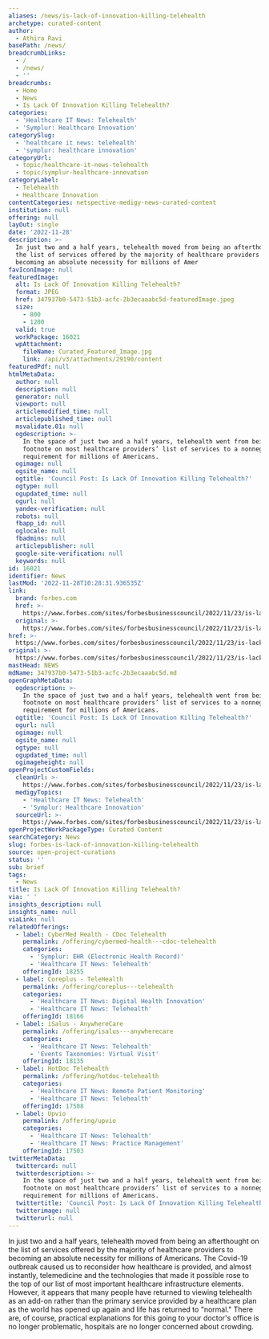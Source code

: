 ```yaml
---
aliases: /news/is-lack-of-innovation-killing-telehealth
archetype: curated-content
author:
  - Athira Ravi
basePath: /news/
breadcrumbLinks:
  - /
  - /news/
  - ''
breadcrumbs:
  - Home
  - News
  - Is Lack Of Innovation Killing Telehealth?
categories:
  - 'Healthcare IT News: Telehealth'
  - 'Symplur: Healthcare Innovation'
categorySlug:
  - 'healthcare it news: telehealth'
  - 'symplur: healthcare innovation'
categoryUrl:
  - topic/healthcare-it-news-telehealth
  - topic/symplur-healthcare-innovation
categoryLabel:
  - Telehealth
  - Healthcare Innovation
contentCategories: netspective-medigy-news-curated-content
institution: null
offering: null
layOut: single
date: '2022-11-28'
description: >-
  In just two and a half years, telehealth moved from being an afterthought on
  the list of services offered by the majority of healthcare providers to
  becoming an absolute necessity for millions of Amer
favIconImage: null
featuredImage:
  alt: Is Lack Of Innovation Killing Telehealth?
  format: JPEG
  href: 347937b0-5473-51b3-acfc-2b3ecaaabc5d-featuredImage.jpeg
  size:
    - 800
    - 1200
  valid: true
  workPackage: 16021
  wpAttachment:
    fileName: Curated_Featured_Image.jpg
    link: /api/v3/attachments/29190/content
featuredPdf: null
htmlMetaData:
  author: null
  description: null
  generator: null
  viewport: null
  articlemodified_time: null
  articlepublished_time: null
  msvalidate.01: null
  ogdescription: >-
    In the space of just two and a half years, telehealth went from being a
    footnote on most healthcare providers’ list of services to a nonnegotiable
    requirement for millions of Americans.
  ogimage: null
  ogsite_name: null
  ogtitle: 'Council Post: Is Lack Of Innovation Killing Telehealth?'
  ogtype: null
  ogupdated_time: null
  ogurl: null
  yandex-verification: null
  robots: null
  fbapp_id: null
  oglocale: null
  fbadmins: null
  articlepublisher: null
  google-site-verification: null
  keywords: null
id: 16021
identifier: News
lastMod: '2022-11-28T10:28:31.936535Z'
link:
  brand: forbes.com
  href: >-
    https://www.forbes.com/sites/forbesbusinesscouncil/2022/11/23/is-lack-of-innovation-killing-telehealth/?sh=3092d9e5d2a8
  original: >-
    https://www.forbes.com/sites/forbesbusinesscouncil/2022/11/23/is-lack-of-innovation-killing-telehealth/?sh=3092d9e5d2a8
href: >-
  https://www.forbes.com/sites/forbesbusinesscouncil/2022/11/23/is-lack-of-innovation-killing-telehealth/?sh=3092d9e5d2a8
original: >-
  https://www.forbes.com/sites/forbesbusinesscouncil/2022/11/23/is-lack-of-innovation-killing-telehealth/?sh=3092d9e5d2a8
mastHead: NEWS
mdName: 347937b0-5473-51b3-acfc-2b3ecaaabc5d.md
openGraphMetaData:
  ogdescription: >-
    In the space of just two and a half years, telehealth went from being a
    footnote on most healthcare providers’ list of services to a nonnegotiable
    requirement for millions of Americans.
  ogtitle: 'Council Post: Is Lack Of Innovation Killing Telehealth?'
  ogurl: null
  ogimage: null
  ogsite_name: null
  ogtype: null
  ogupdated_time: null
  ogimageheight: null
openProjectCustomFields:
  cleanUrl: >-
    https://www.forbes.com/sites/forbesbusinesscouncil/2022/11/23/is-lack-of-innovation-killing-telehealth/?sh=3092d9e5d2a8
  medigyTopics:
    - 'Healthcare IT News: Telehealth'
    - 'Symplur: Healthcare Innovation'
  sourceUrl: >-
    https://www.forbes.com/sites/forbesbusinesscouncil/2022/11/23/is-lack-of-innovation-killing-telehealth/?sh=3092d9e5d2a8
openProjectWorkPackageType: Curated Content
searchCategory: News
slug: forbes-is-lack-of-innovation-killing-telehealth
source: open-project-curations
status: ''
sub: brief
tags:
  - News
title: Is Lack Of Innovation Killing Telehealth?
via: ' '
insights_description: null
insights_name: null
viaLink: null
relatedOfferings:
  - label: CyberMed Health - CDoc Telehealth
    permalink: /offering/cybermed-health---cdoc-telehealth
    categories:
      - 'Symplur: EHR (Electronic Health Record)'
      - 'Healthcare IT News: Telehealth'
    offeringId: 18255
  - label: Coreplus - TeleHealth
    permalink: /offering/coreplus---telehealth
    categories:
      - 'Healthcare IT News: Digital Health Innovation'
      - 'Healthcare IT News: Telehealth'
    offeringId: 18166
  - label: iSalus - AnywhereCare
    permalink: /offering/isalus---anywherecare
    categories:
      - 'Healthcare IT News: Telehealth'
      - 'Events Taxonomies: Virtual Visit'
    offeringId: 18135
  - label: HotDoc Telehealth
    permalink: /offering/hotdoc-telehealth
    categories:
      - 'Healthcare IT News: Remote Patient Monitoring'
      - 'Healthcare IT News: Telehealth'
    offeringId: 17508
  - label: Upvio
    permalink: /offering/upvio
    categories:
      - 'Healthcare IT News: Telehealth'
      - 'Healthcare IT News: Practice Management'
    offeringId: 17503
twitterMetaData:
  twittercard: null
  twitterdescription: >-
    In the space of just two and a half years, telehealth went from being a
    footnote on most healthcare providers’ list of services to a nonnegotiable
    requirement for millions of Americans.
  twittertitle: 'Council Post: Is Lack Of Innovation Killing Telehealth?'
  twitterimage: null
  twitterurl: null
---
```

<p>In just two and a half years, telehealth moved from being an afterthought on the list of services offered by the majority of healthcare providers to becoming an absolute necessity for millions of Americans. The Covid-19 outbreak caused us to reconsider how healthcare is provided, and almost instantly, telemedicine and the technologies that made it possible rose to the top of our list of most important healthcare infrastructure elements. However, it appears that many people have returned to viewing telehealth as an add-on rather than the primary service provided by a healthcare plan as the world has opened up again and life has returned to "normal." There are, of course, practical explanations for this going to your doctor's office is no longer problematic, hospitals are no longer concerned about crowding.</p>